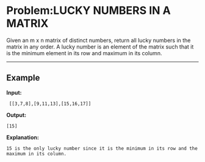 #  Problem:LUCKY NUMBERS IN A MATRIX

Given an m x n matrix of distinct numbers, return all lucky numbers in the matrix in any order.
A lucky number is an element of the matrix such that it is the minimum element in its row and maximum in its column.

---

## Example

**Input:**
```
 [[3,7,8],[9,11,13],[15,16,17]]

```
**Output:**
```
[15]

```
**Explanation:**
```
15 is the only lucky number since it is the minimum in its row and the maximum in its column.
```
